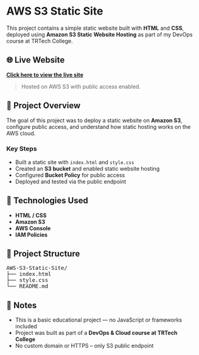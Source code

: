 # AWS S3 Static Site

This project contains a simple static website built with **HTML** and **CSS**, deployed using **Amazon S3 Static Website Hosting** as part of my DevOps course at TRTech College.

## 🌐 Live Website

**[Click here to view the live site](http://ben-static-site-2025.s3-website.il-central-1.amazonaws.com)**  
> Hosted on AWS S3 with public access enabled.

## 📌 Project Overview

The goal of this project was to deploy a static website on **Amazon S3**, configure public access, and understand how static hosting works on the AWS cloud.

### Key Steps

- Built a static site with `index.html` and `style.css`
- Created an **S3 bucket** and enabled static website hosting
- Configured **Bucket Policy** for public access
- Deployed and tested via the public endpoint

## 🧰 Technologies Used

- **HTML / CSS**
- **Amazon S3**
- **AWS Console**
- **IAM Policies**

## 📁 Project Structure

<pre>
AWS-S3-Static-Site/
├── index.html
├── style.css
└── README.md
</pre>

## 📎 Notes

- This is a basic educational project — no JavaScript or frameworks included
- Project was built as part of a **DevOps & Cloud course at TRTech College**
- No custom domain or HTTPS – only S3 public endpoint
